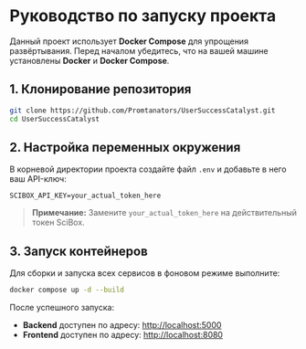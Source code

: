 # Руководство по запуску проекта

Данный проект использует **Docker Compose** для упрощения развёртывания. Перед началом убедитесь, что на вашей машине установлены **Docker** и **Docker Compose**.

## 1. Клонирование репозитория

```bash
git clone https://github.com/Promtanators/UserSuccessCatalyst.git
cd UserSuccessCatalyst
````

## 2. Настройка переменных окружения

В корневой директории проекта создайте файл `.env` и добавьте в него ваш API-ключ:

```env
SCIBOX_API_KEY=your_actual_token_here
```

> **Примечание:** Замените `your_actual_token_here` на действительный токен SciBox.

## 3. Запуск контейнеров

Для сборки и запуска всех сервисов в фоновом режиме выполните:

```bash
docker compose up -d --build
```

После успешного запуска:

* **Backend** доступен по адресу: [http://localhost:5000](http://localhost:5000)
* **Frontend** доступен по адресу: [http://localhost:8080](http://localhost:8080)